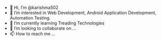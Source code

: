 - 👋 Hi, I’m @karishma502
- 👀 I’m interested in Web Development, Android Application Development, Automation Testing.
- 🌱 I’m currently learning Treading Technologies 
- 💞️ I’m looking to collaborate on ...
- 📫 How to reach me ...

<!---
karishma502/karishma502 is a ✨ special ✨ repository because its `README.md` (this file) appears on your GitHub profile.
You can click the Preview link to take a look at your changes.
--->
